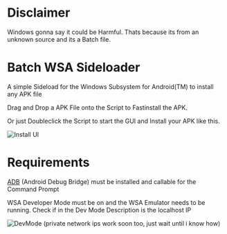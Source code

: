 # Disclaimer
Windows gonna say it could be Harmful.
Thats because its from an unknown source and its a Batch file.

# Batch WSA Sideloader

A simple Sideload for the Windows Subsystem for Android(TM) to install any APK file

Drag and Drop a APK File onto the Script to Fastinstall the APK.

Or just Doubleclick the Script to start the GUI and Install your APK like this.

![Install UI](https://i.imgur.com/WxxPzWh.png)

# Requirements
[ADB](https://developer.android.com/studio/command-line/adb) (Android Debug Bridge) must be installed and callable for the Command Prompt

WSA Developer Mode must be on and the WSA Emulator needs to be running.
Check if in the Dev Mode Description is the localhost IP

![DevMode](https://i.imgur.com/uUscf3u.png)
(private network ips work soon too, just wait until i know how)
